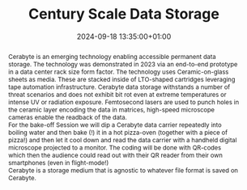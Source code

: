 ---
abstract: 'Cerabyte is an emerging technology enabling accessible permanent data storage.
  The technology was demonstrated in 2023 via an end-to-end prototype in a data center
  rack size form factor. The technology uses Ceramic-on-glass sheets as media. These
  are stacked inside of LTO-shaped cartridges leveraging tape automation infrastructure.
  Cerabyte data storage withstands a number of threat scenarios and does not exhibit
  bit rot even at extreme temperatures or intense UV or radiation exposure. Femtosecond
  lasers are used to punch holes in the ceramic layer encoding the data in matrices,
  high-speed microscope cameras enable the readback of the data.


  For the bake-off Session we will dip a Cerabyte data carrier repeatedly into boiling
  water and then bake (!) it in a hot pizza-oven (together with a piece of pizza!)
  and then let it cool down and read the data carrier with a handheld digital microscope
  projected to a monitor. The coding will be done with QR-codes which then the audience
  could read out with their QR reader from their own smartphones (even in flight-mode!)


  Cerabyte is a storage medium that is agnostic to whatever file format is saved on
  Cerabyte.'
creators:
- Martin Kunze
- ' Steffen Hellmold'
date: 2024-09-18 13:35:00+01:00
document_url: null
grand_parent: iPRES
institutions: []
keywords:
- approaches to preservation
- start 2 preserve
landing_page_url: ''
language: eng
layout: publication
license: Creative Commons Attribution Share-Alike 4.0 (CC-BY-SA-4.0)
notes_url: https://docs.google.com/document/d/1oGwEZLx1UYUbtMQ5Y_bsh7skzl1XkOIDvzMjo2NBDSI/edit#heading=h.aar4tupij1po
parent: iPRES 2024
publication_type: tool demo
size: null
slides_url: ''
source_name: iPRES
stream_url: https://www.archief.vlaanderen.be/archief/records/dossiers/5acb210228ce4315ae650812d056a482329eb83ed2dc42398a51505dc153be81/documents/455bf375e860488394867726471cd880363eb1e08e0c430b93d4a756efde7bc3
title: Century Scale Data Storage
year: 2024
---